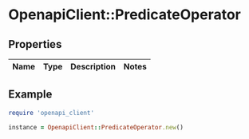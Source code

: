 # OpenapiClient::PredicateOperator

## Properties

| Name | Type | Description | Notes |
| ---- | ---- | ----------- | ----- |

## Example

```ruby
require 'openapi_client'

instance = OpenapiClient::PredicateOperator.new()
```

